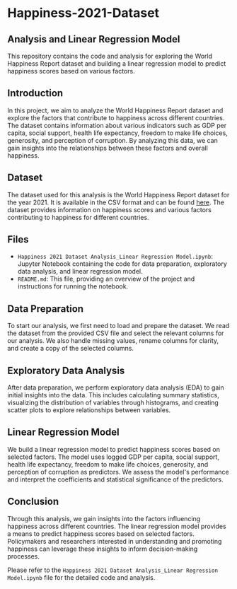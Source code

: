 # Happiness-2021-Dataset

## Analysis and Linear Regression Model

This repository contains the code and analysis for exploring the World Happiness Report dataset and building a linear regression model to predict happiness scores based on various factors.

## Introduction

In this project, we aim to analyze the World Happiness Report dataset and explore the factors that contribute to happiness across different countries. The dataset contains information about various indicators such as GDP per capita, social support, health life expectancy, freedom to make life choices, generosity, and perception of corruption. By analyzing this data, we can gain insights into the relationships between these factors and overall happiness.

## Dataset

The dataset used for this analysis is the World Happiness Report dataset for the year 2021. It is available in the CSV format and can be found [here](/kaggle/input/world-happiness-report-2021/world-happiness-report-2021.csv). The dataset provides information on happiness scores and various factors contributing to happiness for different countries.

## Files

- `Happiness 2021 Dataset Analysis_Linear Regression Model.ipynb`: Jupyter Notebook containing the code for data preparation, exploratory data analysis, and linear regression model.
- `README.md`: This file, providing an overview of the project and instructions for running the notebook.

## Data Preparation

To start our analysis, we first need to load and prepare the dataset. We read the dataset from the provided CSV file and select the relevant columns for our analysis. We also handle missing values, rename columns for clarity, and create a copy of the selected columns.

## Exploratory Data Analysis

After data preparation, we perform exploratory data analysis (EDA) to gain initial insights into the data. This includes calculating summary statistics, visualizing the distribution of variables through histograms, and creating scatter plots to explore relationships between variables.

## Linear Regression Model

We build a linear regression model to predict happiness scores based on selected factors. The model uses logged GDP per capita, social support, health life expectancy, freedom to make life choices, generosity, and perception of corruption as predictors. We assess the model's performance and interpret the coefficients and statistical significance of the predictors.

## Conclusion

Through this analysis, we gain insights into the factors influencing happiness across different countries. The linear regression model provides a means to predict happiness scores based on selected factors. Policymakers and researchers interested in understanding and promoting happiness can leverage these insights to inform decision-making processes.

Please refer to the `Happiness 2021 Dataset Analysis_Linear Regression Model.ipynb` file for the detailed code and analysis.

